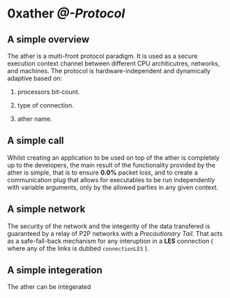 # 0xather *@-Protocol*

## A simple overview

The ather is a multi-front protocol paradigm. It is used as a secure execution context channel between different CPU architicutres, networks, and machines. The protocol is hardware-independent and dynamically adaptive based on:

1. processors bit-count. 

2. type of connection.

3. ather name.


## A simple call

Whilst creating an application to be used on top of the ather is completely up to the developers, the main result of the functionality provided by the ather is simple, that is to ensure **0.0%** packet loss, and to create a communication plug that allows for executables to be run independently with variable arguments, only by the allowed parties in any given context. 

## A simple network

The security of the network and the integerity of the data transfered is guaranteed by a relay of P2P networks with a *Precautionary Tail*. That acts as a safe-fall-back mechanism for any interuption in a **LES** connection ( where any of the links is dubbed `connectionLES` ). 


## A simple integeration

The ather can be integerated 
   





